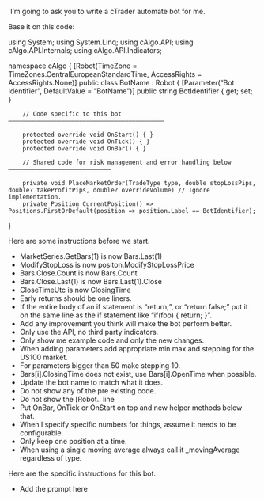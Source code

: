 `I’m going to ask you to write a cTrader automate bot for me.

Base it on this code:

using System;
using System.Linq;
using cAlgo.API;
using cAlgo.API.Internals;
using cAlgo.API.Indicators;

namespace cAlgo
{
    [Robot(TimeZone = TimeZones.CentralEuropeanStandardTime, AccessRights = AccessRights.None)]
    public class BotName : Robot
    {
        [Parameter(“Bot Identifier”, DefaultValue = “BotName”)]
        public string BotIdentifier { get; set; }
        
        // Code specific to this bot ————————————————————————————————————————————
        
        protected override void OnStart() { }
        protected override void OnTick() { }
        protected override void OnBar() { }
        
        // Shared code for risk management and error handling below —————————————————————————————

        private void PlaceMarketOrder(TradeType type, double stopLossPips, double? takeProfitPips, double? overrideVolume) // Ignore implementation.
        private Position CurrentPosition() => Positions.FirstOrDefault(position => position.Label == BotIdentifier);
}

Here are some instructions before we start.

- MarketSeries.GetBars(1) is now Bars.Last(1)
- ModifyStopLoss is now positon.ModifyStopLossPrice
- Bars.Close.Count is now Bars.Count
- Bars.Close.Last(1) is now Bars.Last(1).Close
- CloseTimeUtc is now ClosingTime
- Early returns should be one liners.
- If the entire body of an if statement is “return;”, or “return false;” put it on the same line as the if statement like “if(foo) { return; }”.
- Add any improvement you think will make the bot perform better.
- Only use the API, no third party indicators.
- Only show me example code and only the new changes.
- When adding parameters add appropriate min max and stepping for the US100 market.
- For parameters bigger than 50 make stepping 10.
- Bars[i].ClosingTime does not exist, use Bars[i].OpenTime when possible.
- Update the bot name to match what it does.
- Do not show any of the pre existing code.
- Do not show the [Robot.. line
- Put OnBar, OnTick or OnStart on top and new helper methods below that.
- When I specify specific numbers for things, assume it needs to be configurable.
- Only keep one position at a time.
- When using a single moving average always call it _movingAverage regardless of type.

Here are the specific instructions for this bot.

- Add the prompt here